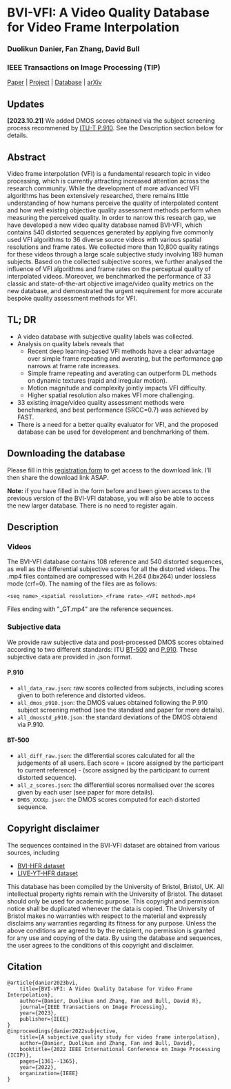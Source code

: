 # BVI-VFI: A Video Quality Database for Video Frame Interpolation

### Duolikun Danier, Fan Zhang, David Bull
### IEEE Transactions on Image Processing (TIP)

[Paper](https://doi.org/10.1109/TIP.2023.3327912) | [Project](https://danier97.github.io/BVI-VFI-database) | [Database](https://forms.office.com/Pages/ResponsePage.aspx?id=MH_ksn3NTkql2rGM8aQVG1fDz7azbERMp_0LZtGJZ19UQlFMREhWU0E3QzRVMkYyT0VFTUg3T041Qy4u) | [arXiv](https://arxiv.org/abs/2210.00823v3)


## Updates

**[2023.10.21]** We added DMOS scores obtained via the subject screening process recommened by [ITU-T P.910](https://www.itu.int/ITU-T/recommendations/rec.aspx?rec=15005&lang=en). See the Description section below for details.

## Abstract

Video frame interpolation (VFI) is a fundamental research topic in video processing, which is currently attracting increased attention across the research community. While the development of more advanced VFI algorithms has been extensively researched, there remains little understanding of how humans perceive the quality of interpolated content and how well existing objective quality assessment methods perform when measuring the perceived quality. In order to narrow this research gap, we have developed a new video quality database named BVI-VFI, which contains 540 distorted sequences generated by applying five commonly used VFI algorithms to 36 diverse source videos with various spatial resolutions and frame rates. We collected more than 10,800 quality ratings for these videos through a large scale subjective study involving 189 human subjects. Based on the collected subjective scores, we further analysed the influence of VFI algorithms and frame rates on the perceptual quality of interpolated videos. Moreover, we benchmarked the performance of 33 classic and state-of-the-art objective image/video quality metrics on the new database, and demonstrated the urgent requirement for more accurate bespoke quality assessment methods for VFI.

## TL; DR
- A video database with subjective quality labels was collected.
- Analysis on quality labels reveals that
    - Recent deep learning-based VFI methods have a clear advantage over simple frame repeating and averating, but the performance gap narrows at frame rate increases.
    - Simple frame repeating and averating can outperform DL methods on dynamic textures (rapid and irregular motion).
    - Motion magnitude and complexity jointly impacts VFI difficulty.
    - Higher spatial resolution also makes VFI more challenging.
- 33 existing image/video quality assessment methods were benchmarked, and best performance (SRCC=0.7) was achieved by FAST.
- There is a need for a better quality evaluator for VFI, and the proposed database can be used for development and benchmarking of them.


## Downloading the database

Please fill in this [registration form](https://forms.office.com/Pages/ResponsePage.aspx?id=MH_ksn3NTkql2rGM8aQVG1fDz7azbERMp_0LZtGJZ19UQlFMREhWU0E3QzRVMkYyT0VFTUg3T041Qy4u) to get access to the download link. I'll then share the download link ASAP.

**Note:** if you have filled in the form before and been given access to the previous version of the BVI-VFI database, you will also be able to access the new larger database. There is no need to register again.


## Description

### Videos
The BVI-VFI database contains 108 reference and 540 distorted sequences, as well as the differential subjective scores for all the distorted videos.
The .mp4 files contained are compressed with H.264 (libx264) under lossless mode (crf=0). The naming of the files are as follows:
```
<seq name>_<spatial resolution>_<frame rate>_<VFI method>.mp4
```

Files ending with "_GT.mp4" are the reference sequences.

### Subjective data
We provide raw subjective data and post-processed DMOS scores obtained according to two different standards: ITU [BT-500](https://www.itu.int/rec/R-REC-BT.500) and [P.910](https://www.itu.int/ITU-T/recommendations/rec.aspx?rec=15005&lang=en). These subjective data are provided in .json format.

#### P.910
- `all_data_raw.json`: raw scores collected from subjects, including scores given to both reference and distorted videos.
- `all_dmos_p910.json`: the DMOS values obtained following the P.910 subject screening method (see the standard and paper for more details).
- `all_dmosstd_p910.json`: the standard deviations of the DMOS obtaiend via P.910.

#### BT-500
- `all_diff_raw.json`: the differential scores calculated for all the judgements of all users. Each score = (score assigned by the participant to current reference) - (score assigned by the participant to current distorted sequence).
- `all_z_scores.json`: the differential scores normalised over the scores given by each user (see paper for more details).
- `DMOS_XXXXp.json`: the DMOS scores computed for each distorted sequence.


## Copyright disclaimer
The sequences contained in the BVI-VFI dataset are obtained from various sources, including 
 - [BVI-HFR dataset](https://data.bris.ac.uk/data/dataset/k8bfn0qsj9fs1rwnc2x75z6t7)
 - [LIVE-YT-HFR dataset](https://live.ece.utexas.edu/research/LIVE_YT_HFR/LIVE_YT_HFR/index.html)

This database has been compiled by the University of Bristol, Bristol, UK. All intellectual property rights remain with the University of Bristol. The dataset should only be used for academic purpose. This copyright and permission notice shall be duplicated whenever the data is copied. The University of Bristol makes no warranties with respect to the material and expressly disclaims any warranties regarding its fitness for any purpose. Unless the above conditions are agreed to by the recipient, no permission is granted for any use and copying of the data. By using the database and sequences, the user agrees to the conditions of this copyright and disclaimer.


## Citation
```
@article{danier2023bvi,
    title={BVI-VFI: A Video Quality Database for Video Frame Interpolation},
    author={Danier, Duolikun and Zhang, Fan and Bull, David R},
    journal={IEEE Transactions on Image Processing},
    year={2023},
    publisher={IEEE}
}
@inproceedings{danier2022subjective,
    title={A subjective quality study for video frame interpolation},
    author={Danier, Duolikun and Zhang, Fan and Bull, David},
    booktitle={2022 IEEE International Conference on Image Processing (ICIP)},
    pages={1361--1365},
    year={2022},
    organization={IEEE}
}
```
